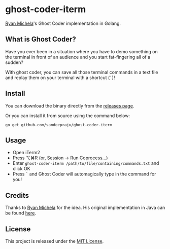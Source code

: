 # ghost-coder-iterm

[Ryan Michela](https://github.com/rmichela)'s Ghost Coder implementation in Golang.

## What is Ghost Coder?

Have you ever been in a situation where you have to demo something on the terminal in front of an audience and you start fat-fingering all of a sudden?

With ghost coder, you can save all those terminal commands in a text file and replay them on your terminal with a shortcut (`` ` ``)!

## Install

You can download the binary directly from the [releases page](https://github.com/sandeepraju/ghost-coder-iterm/releases).

Or you can install it from source using the command below:

```
go get github.com/sandeepraju/ghost-coder-iterm
```

## Usage

- Open iTerm2
- Press ⌥⌘R (or, Session -> Run Coprocess...)
- Enter `ghost-coder-iterm /path/to/file/containing/commands.txt` and click OK
- Press `` ` `` and Ghost Coder will automagically type in the command for you!

## Credits

Thanks to [Ryan Michela](https://github.com/rmichela) for the idea. His original implementation in Java can be found [here](https://github.com/rmichela/GhostCoder-iTerm).

## License

This project is released under the [MIT License](./LICENSE).
